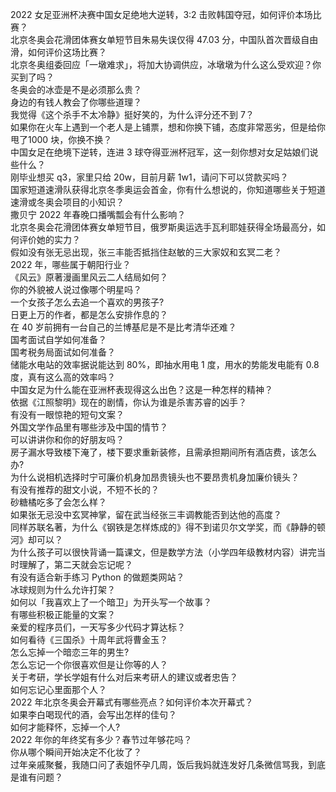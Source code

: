 2022 女足亚洲杯决赛中国女足绝地大逆转，3:2 击败韩国夺冠，如何评价本场比赛？  
北京冬奥会花滑团体赛女单短节目朱易失误仅得 47.03 分，中国队首次晋级自由滑，如何评价这场比赛？  
北京冬奥组委回应「一墩难求」，将加大协调供应，冰墩墩为什么这么受欢迎？你买到了吗？  
冬奥会的冰壶是不是必须那么贵？  
身边的有钱人教会了你哪些道理？  
我觉得《这个杀手不太冷静》挺好笑的，为什么评分还不到 7？  
如果你在火车上遇到一个老人是上铺票，想和你换下铺，态度非常恶劣，但是给你甩了1000 块，你换不换？  
中国女足在绝境下逆转，连进 3 球夺得亚洲杯冠军，这一刻你想对女足姑娘们说些什么？  
刚毕业想买 q3，家里只给 20w，目前月薪 1w1，请问下可以贷款买吗？  
国家短道速滑队获得北京冬季奥运会首金，你有什么想说的，你知道哪些关于短道速滑或冬奥会项目的小知识？  
撒贝宁 2022 年春晚口播嘴瓢会有什么影响？  
北京冬奥会花滑团体赛女单短节目，俄罗斯奥运选手瓦利耶娃获得全场最高分，如何评价她的实力？  
假如没有张无忌出现，张三丰能否抵挡住赵敏的三大家奴和玄冥二老？  
2022 年，哪些属于朝阳行业？  
《风云》原著漫画里风云二人结局如何？  
你的外貌被人说过像哪个明星吗？  
一个女孩子怎么去追一个喜欢的男孩子?  
日更上万的作者，都是怎么安排作息的？  
在 40 岁前拥有一台自己的兰博基尼是不是比考清华还难？  
国考面试自学如何准备？  
国考税务局面试如何准备？  
储能水电站的效率据说能达到 80%，即抽水用电 1 度，用水的势能发电能有 0.8 度，真有这么高的效率吗？  
中国女足为什么能在亚洲杯表现得这么出色？这是一种怎样的精神？  
依据《江照黎明》现在的剧情，你认为谁是杀害苏睿的凶手？  
有没有一眼惊艳的短句文案？  
外国文学作品里有哪些涉及中国的情节？  
可以讲讲你和你的好朋友吗？  
房子漏水导致楼下淹了，楼下要求重新装修，且需承担期间所有酒店费，该怎么办?  
为什么说相机选择时宁可廉价机身加昂贵镜头也不要昂贵机身加廉价镜头？  
有没有推荐的甜文小说，不短不长的？  
砂糖橘吃多了会怎么样？  
如果张无忌没中玄冥神掌，留在武当经张三丰调教能否到达他的高度？  
同样苏联名著，为什么《钢铁是怎样炼成的》得不到诺贝尔文学奖，而《静静的顿河》却可以？  
为什么孩子可以很快背诵一篇课文，但是数学方法（小学四年级教材内容）讲完当时理解了，第二天就会忘记呢？  
有没有适合新手练习 Python 的做题类网站？  
冰球规则为什么允许打架？  
如何以「我喜欢上了一个暗卫」为开头写一个故事？  
有哪些积极正能量的文案？  
亲爱的程序员们，一天写多少代码才算达标？  
如何看待《三国杀》十周年武将曹金玉？  
怎么忘掉一个暗恋三年的男生?  
怎么忘记一个你很喜欢但是让你等的人？  
关于考研，学长学姐有什么对后来考研人的建议或者忠告？  
如何忘记心里面那个人？  
2022 年北京冬奥会开幕式有哪些亮点？如何评价本次开幕式？  
如果李白喝现代的酒，会写出怎样的佳句？  
如何才能释怀，忘掉一个人?  
2022 年你的年终奖有多少？春节过年够花吗？  
你从哪个瞬间开始决定不化妆了？  
过年亲戚聚餐，我随口问了表姐怀孕几周，饭后我妈就连发好几条微信骂我，到底是谁有问题？  
